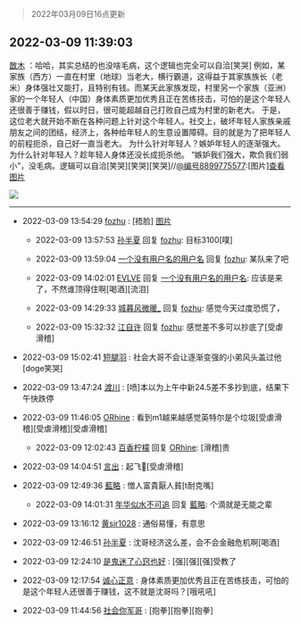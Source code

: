 > 2022年03月09日16点更新
<link rel="stylesheet" href="https://cdn.jsdelivr.net/gh/taotie6/sampleJSON@main/css/photo_show.css">
<meta name="referrer" content="no-referrer" />


 ## 2022-03-09 11:39:03 

 [㪚木](https://www.coolapk.com/feed/34116110?shareKey=MmU0YTc1ZmIxOTNiNjIyODI2ZTg~) ：哈哈，其实总结的也没啥毛病，这个逻辑也完全可以自洽[笑哭]
例如，某家族（西方）一直在村里（地球）当老大，横行霸道，这得益于其家族族长（老米）身体强壮又能打，且特别有钱。而某天此家族发现，村里另一个家族（亚洲）家的一个年轻人（中国）身体素质更加优秀且正在苦练技击<!--break-->，可怕的是这个年轻人还很善于赚钱，假以时日，很可能超越自己打败自己成为村里的新老大。
于是，这位老大就开始不断在各种问题上针对这个年轻人。社交上，破坏年轻人家族亲戚朋友之间的团结，经济上，各种给年轻人的生意设置障碍。目的就是为了把年轻人的前程扼杀，自己好一直当老大。
为什么针对年轻人？嫉妒年轻人的逐渐强大。为什么针对年轻人？趁年轻人身体还没长成扼杀他。
“嫉妒我们强大，欺负我们弱小”，没毛病。逻辑可以自洽[笑哭][笑哭][笑哭]//<a class="feed-link-uname" href="/u/编号8899775577">@编号8899775577</a>:[图片]<a class="feed-forward-pic" href="http://image.coolapk.com/feed/2022/0309/11/124581_d61da800_5607_8548_796@1280x1148.jpeg">查看图片</a> 

<div class="album">
<img class="img-item" src="http://image.coolapk.com/feed/2019/0314/14/1081091_1552545126_9026@277x194.gif" />
</div>

 ------- 

- 2022-03-09 13:54:29 [fozhu](uid=523879) : [捂脸] [图片](http://image.coolapk.com/feed/2022/0309/13/523879_9b433366_5268_7645_780@1080x1120.jpeg)

    - 2022-03-09 13:57:53 [孙半夏](uid=1851173) 回复 [fozhu](uid=523879): 目标3100[噗] 

    - 2022-03-09 13:59:04 [一个没有用户名的用户名](uid=1314924) 回复 [fozhu](uid=523879): 某队来了吧 

    - 2022-03-09 14:02:01 [EVLVE](uid=624501) 回复 [一个没有用户名的用户名](uid=1314924): 应该是来了，不然谁顶得住啊[喝酒][流泪] 

    - 2022-03-09 14:29:33 [城暮风微暖_](uid=4146611) 回复 [fozhu](uid=523879): 感觉今天过度恐慌了， 

    - 2022-03-09 15:32:32 [江自许](uid=3896695) 回复 [fozhu](uid=523879): 感觉差不多可以抄底了[受虐滑稽] 

- 2022-03-09 15:02:41 [短腿羽](uid=3861796) : 社会大哥不会让逐渐变强的小弟风头盖过他[doge笑哭] 

- 2022-03-09 13:47:24 [渡川](uid=1200012) : [喷]本以为上午中新24.5差不多抄到底，结果下午快跌停 

- 2022-03-09 11:46:05 [ORhine](uid=3247844) : 看到m1越来越感觉英特尔是个垃圾[受虐滑稽][受虐滑稽][受虐滑稽] 

    - 2022-03-09 12:02:43 [百香柠檬](uid=2068085) 回复 [ORhine](uid=3247844): [滑稽]贵 

- 2022-03-09 14:04:51 [言出](uid=1510922) : 起飞🛫[受虐滑稽] 

- 2022-03-09 12:49:36 [藍略](uid=4334799) : 憎人富貴厭人貧[t耐克嘴] 

    - 2022-03-09 14:01:31 [年华似水不可追](uid=625421) 回复 [藍略](uid=4334799): 个滴就是无能之辈 

- 2022-03-09 13:16:12 [黄sir1028](uid=905870) : 通俗易懂，有意思 

- 2022-03-09 12:46:51 [孙半夏](uid=1851173) : 沈哥经济这么差，会不会金融危机啊[喝酒] 

- 2022-03-09 12:24:10 [是鬼迷了心窍也好](uid=1592908) : [强][强][强]受教了 

- 2022-03-09 12:17:54 [诚心正意](uid=702743) : 身体素质更加优秀且正在苦练技击，可怕的是这个年轻人还很善于赚钱，这不就是沈哥吗？[哦吼吼] 

- 2022-03-09 11:44:56 [社会你军哥](uid=819385) : [抱拳][抱拳][抱拳] 

